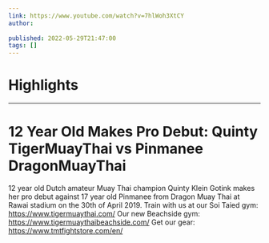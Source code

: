 ```yaml
---
link: https://www.youtube.com/watch?v=7hlWoh3XtCY
author: 
   
published: 2022-05-29T21:47:00
tags: []
---
```

# Highlights


---
# 12 Year Old Makes Pro Debut: Quinty TigerMuayThai vs Pinmanee DragonMuayThai
12 year old Dutch amateur Muay Thai champion Quinty Klein Gotink makes her pro debut against 17 year old Pinmanee from Dragon Muay Thai at Rawai stadium on the 30th of April 2019. Train with us at our Soi Taied gym: https://www.tigermuaythai.com/ Our new Beachside gym: https://www.tigermuaythaibeachside.com/ Get our gear: https://www.tmtfightstore.com/en/